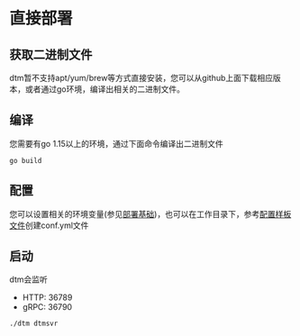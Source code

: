 # 直接部署

## 获取二进制文件

dtm暂不支持apt/yum/brew等方式直接安装，您可以从github上面下载相应版本，或者通过go环境，编译出相关的二进制文件。

## 编译

您需要有go 1.15以上的环境，通过下面命令编译出二进制文件
```
go build
```

## 配置

您可以设置相关的环境变量(参见[部署基础](./base))，也可以在工作目录下，参考[配置样板文件](https://github.com/dtm-labs/dtm/blob/main/conf.sample.yml)创建conf.yml文件

## 启动

dtm会监听
- HTTP: 36789
- gRPC: 36790

```
./dtm dtmsvr
```